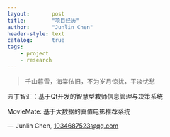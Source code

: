 ```yaml
---
layout:       post
title:        "项目经历"
author:       "Junlin Chen"
header-style: text
catalog:      true
tags:
    - project
    - research
---
```


> 千山暮雪，海棠依旧，不为岁月惊扰，平淡忧愁

园丁智汇：基于Qt开发的智慧型教师信息管理与决策系统

MovieMate: 基于大数据的真值电影推荐系统


— Junlin Chen, 1034687523@qq.com
